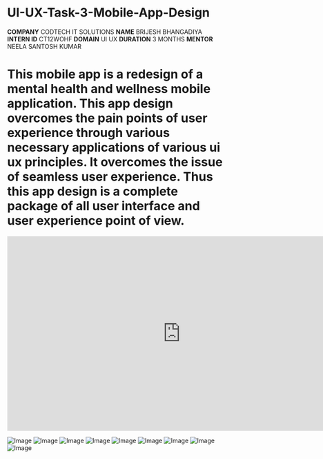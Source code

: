 # UI-UX-Task-3-Mobile-App-Design
**COMPANY** CODTECH IT SOLUTIONS
**NAME** BRIJESH BHANGADIYA
**INTERN ID** CT12WOHF
**DOMAIN** UI UX
**DURATION** 3 MONTHS
**MENTOR** NEELA SANTOSH KUMAR

# This mobile app is a redesign of a mental health and wellness mobile application. This app design overcomes the pain points of user experience through various necessary applications of various ui ux principles. It overcomes the issue of seamless user experience. Thus this app design is a complete package of all user interface and user experience point of view.

<iframe style="border: 1px solid rgba(0, 0, 0, 0.1);" width="800" height="450" src="https://embed.figma.com/proto/FZsF0WSwhvJI8LuhqeVE7e/Mental-Health-App?node-id=74-405&p=f&scaling=scale-down&content-scaling=fixed&page-id=0%3A1&starting-point-node-id=2%3A6&embed-host=share" allowfullscreen></iframe>


![Image](https://github.com/user-attachments/assets/a32ce84a-298f-46ed-8626-b5a9886c48a5)
![Image](https://github.com/user-attachments/assets/daf3f6e3-cb3e-4eab-818a-65d705ba5b6b)
![Image](https://github.com/user-attachments/assets/ee511ef9-fc0c-4a72-83a8-3e03e70745e5)
![Image](https://github.com/user-attachments/assets/bcf38d23-748f-4830-8571-6a4db0e04707)
![Image](https://github.com/user-attachments/assets/b772138b-2a62-456d-a2d3-651facaf4ee6)
![Image](https://github.com/user-attachments/assets/23f84d3b-0f6e-4e15-94ac-e4281143c629)
![Image](https://github.com/user-attachments/assets/b410f263-b721-4db7-ae75-26b6833f4f79)
![Image](https://github.com/user-attachments/assets/c7f5eab7-f0cb-4874-8032-32075cdb5a5b)
![Image](https://github.com/user-attachments/assets/3eefe334-87b4-4bf3-8e6d-6d7e9a43baa9)
